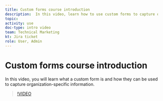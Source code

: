 ```yaml
---
title: Custom forms course introduction
description:  In this video, learn how to use custom forms to capture organization-specific information.
topic:
activity: use
doc-type: intro video
team: Technical Marketing
kt: Jira ticket
role: User, Admin
---
```

# Custom forms course introduction

In this video, you will learn what a custom form is and how they can be used to capture organization-specific information.

>[!VIDEO](https://video.tv.adobe.com/v/335171/?quality=12&learn=on)

